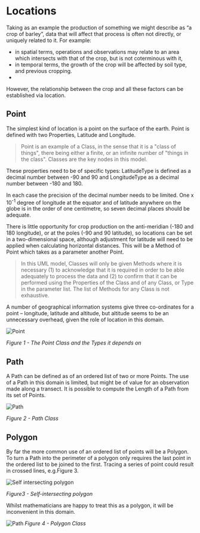# Locations
Taking as an example the production of something we might describe as “a crop of barley”, data that will affect that process is often not directly, or uniquely related to it.  For example:
- in spatial terms, operations and observations may relate to an area which intersects with that of the crop, but is not coterminous with it, 
- in temporal terms, the growth of the crop will be affected by soil type, and previous cropping.
-   
However, the relationship between the crop and all these factors can be established via location. 

## Point
The simplest kind of location is a point on the surface of the earth.  Point is defined with two Properties, Latitude and Longitude.  
>Point is an example of a Class, in the sense that it is a "class of things", there being either a finite, or an infinite number of "things in the class".  Classes are the key nodes in this model.


These properties need to be of specific types: LatitudeType is defined as a decimal number between -90 and 90 and LongitudeType as a decimal number between -180 and 180. 

In each case the precision of the decimal number needs to be limited.  One x 10<sup>-1</sup> degree of longitude at the equator and of latitude anywhere on the globe is in the order of one centimetre, so seven decimal places should be adequate.

There is little opportunity for crop production on the anti-meridian (-180 and 180 longitude), or at the poles (-90 and 90 latitude), so locations can be set in a two-dimensional space, although adjustment for latitude will need to be applied when calculating horizontal distances.
This will be a Method of Point which takes as a parameter another Point.
>In this UML model, Classes will only be given Methods where it is necessary (1) to acknowledge that it is required in order to be able adequately to process the data 
>and (2) to confirm that it can be performed using the Properties of the Class and of any Class, or Type in the parameter list.
>The list of Methods for any Class is not exhaustive.

A number of geographical information systems give three co-ordinates for a point – longitude, latitude and altitude, but altitude seems to be an unnecessary overhead, given the role of location in this domain.

![Point](http://www.plantuml.com/plantuml/proxy?cache=no&src=https://github.com/Charles1625/crop-production-ontology/raw/main/uml/point1.puml)

*Figure 1 - The Point Class and the Types it depends on*
## Path
A Path can be defined as of an ordered list of two or more Points. 
The use of a Path in this domain is limited, but might be of value for an observation made along a transect. 
It is possible to compute the Length of a Path from its set of Points. 

![Path](http://www.plantuml.com/plantuml/proxy?cache=no&src=https://raw.github.com/Charles1625/crop-production-ontology/main/uml/path1.puml)

*Figure 2 - Path Class*

## Polygon
By far the more common use of an ordered list of points will be a Polygon.  To turn a Path into the perimeter of a polygon only requires the last point in the ordered list to be joined to the first.
Tracing a series of point could result in crossed lines, e.g.Figure 3.

![Self intersecting polygon](https://raw.github.com/Charles1625/crop-production-ontology/main/images/self-intersecting-polygon.png)

*Figure3 - Self-intersecting polygon*

Whilst mathematicians are happy to treat this as a polygon, it will be inconvenient in this domain.

![Path](http://www.plantuml.com/plantuml/proxy?cache=no&src=https://raw.github.com/Charles1625/crop-production-ontology/main/uml/polygon.puml)
*Figure 4 - Polygon Class*
